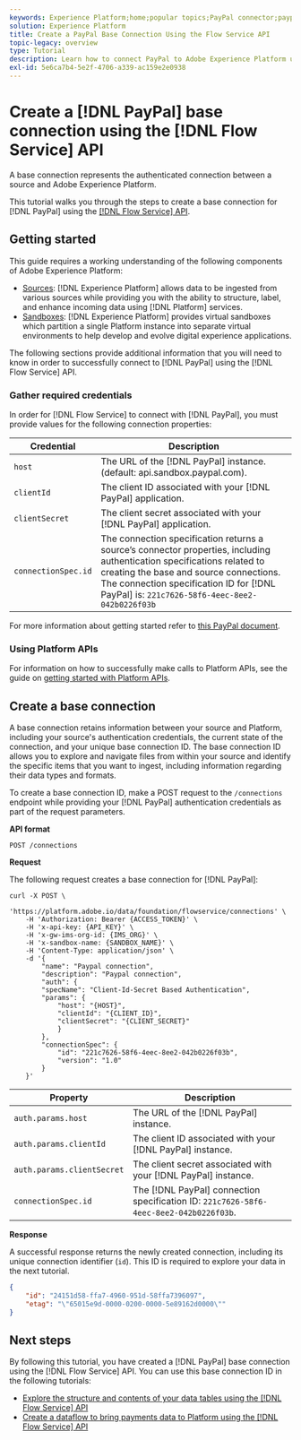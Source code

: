 ```yaml
---
keywords: Experience Platform;home;popular topics;PayPal connector;paypal;Paypal
solution: Experience Platform
title: Create a PayPal Base Connection Using the Flow Service API
topic-legacy: overview
type: Tutorial
description: Learn how to connect PayPal to Adobe Experience Platform using the Flow Service API.
exl-id: 5e6ca7b4-5e2f-4706-a339-ac159e2e0938
---
```

# Create a [!DNL PayPal] base connection using the [!DNL Flow Service] API

A base connection represents the authenticated connection between a source and Adobe Experience Platform.

This tutorial walks you through the steps to create a base connection for [!DNL PayPal] using the [[!DNL Flow Service] API](https://www.adobe.io/experience-platform-apis/references/flow-service/).

## Getting started

This guide requires a working understanding of the following components of Adobe Experience Platform:

* [Sources](../../../../home.md): [!DNL Experience Platform] allows data to be ingested from various sources while providing you with the ability to structure, label, and enhance incoming data using [!DNL Platform] services.
* [Sandboxes](../../../../../sandboxes/home.md): [!DNL Experience Platform] provides virtual sandboxes which partition a single Platform instance into separate virtual environments to help develop and evolve digital experience applications.

The following sections provide additional information that you will need to know in order to successfully connect to [!DNL PayPal] using the [!DNL Flow Service] API.

### Gather required credentials

In order for [!DNL Flow Service] to connect with [!DNL PayPal], you must provide values for the following connection properties:

| Credential | Description |
| ---------- | ----------- |
| `host` | The URL of the [!DNL PayPal] instance. (default: api.sandbox.paypal.com). |
| `clientId` | The client ID associated with your [!DNL PayPal] application. |
| `clientSecret` | The client secret associated with your [!DNL PayPal] application. |
| `connectionSpec.id` | The connection specification returns a source’s connector properties, including authentication specifications related to creating the base and source connections. The connection specification ID for [!DNL PayPal] is: `221c7626-58f6-4eec-8ee2-042b0226f03b` |

For more information about getting started refer to [this PayPal document](https://developer.paypal.com/docs/api/overview/#get-credentials).

### Using Platform APIs

For information on how to successfully make calls to Platform APIs, see the guide on [getting started with Platform APIs](../../../../../landing/api-guide.md).

## Create a base connection

A base connection retains information between your source and Platform, including your source's authentication credentials, the current state of the connection, and your unique base connection ID. The base connection ID allows you to explore and navigate files from within your source and identify the specific items that you want to ingest, including information regarding their data types and formats.

To create a base connection ID, make a POST request to the `/connections` endpoint while providing your [!DNL PayPal] authentication credentials as part of the request parameters.

**API format**

```http
POST /connections
```

**Request**

The following request creates a base connection for [!DNL PayPal]:

```shell
curl -X POST \
    'https://platform.adobe.io/data/foundation/flowservice/connections' \
    -H 'Authorization: Bearer {ACCESS_TOKEN}' \
    -H 'x-api-key: {API_KEY}' \
    -H 'x-gw-ims-org-id: {IMS_ORG}' \
    -H 'x-sandbox-name: {SANDBOX_NAME}' \
    -H 'Content-Type: application/json' \
    -d '{
        "name": "Paypal connection",
        "description": "Paypal connection",
        "auth": {
        "specName": "Client-Id-Secret Based Authentication",
        "params": {
            "host": "{HOST}",
            "clientId": "{CLIENT_ID}",
            "clientSecret": "{CLIENT_SECRET}"
            }
        },
        "connectionSpec": {
            "id": "221c7626-58f6-4eec-8ee2-042b0226f03b",
            "version": "1.0"
        }
    }'
```

| Property | Description |
| --------- | ----------- |
| `auth.params.host` | The URL of the [!DNL PayPal] instance. |
| `auth.params.clientId` | The client ID associated with your [!DNL PayPal] instance. |
| `auth.params.clientSecret` | The client secret associated with your [!DNL PayPal] instance. |
| `connectionSpec.id` | The [!DNL PayPal] connection specification ID: `221c7626-58f6-4eec-8ee2-042b0226f03b`. |

**Response**

A successful response returns the newly created connection, including its unique connection identifier (`id`). This ID is required to explore your data in the next tutorial.

```json
{
    "id": "24151d58-ffa7-4960-951d-58ffa7396097",
    "etag": "\"65015e9d-0000-0200-0000-5e89162d0000\""
}
```

## Next steps

By following this tutorial, you have created a [!DNL PayPal] base connection using the [!DNL Flow Service] API. You can use this base connection ID in the following tutorials:

* [Explore the structure and contents of your data tables using the [!DNL Flow Service] API](../../explore/tabular.md)
* [Create a dataflow to bring payments data to Platform using the [!DNL Flow Service] API](../../collect/payments.md)